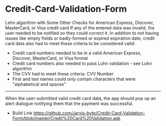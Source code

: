 # Credit-Card-Validation-Form
 Lehn algorithm with Some Other Checks for American Express, Discover, MasterCard, or Visa credit card
 If any of the entered data was invalid, the user needed to be notified so they could correct it. In addition to not having issues like empty fields or badly-formed or expired expiration date, credit card data also had to meet these criteria to be considered valid:

* Credit card numbers needed to be in a valid American Express, Discover, MasterCard, or Visa format 
* Credit card numbers also needed to pass Luhn validation - see Luhn algorithm
* The CVV had to meet these criteria: CVV Number
* First and last names could only contain characters that were "alphabetical and spaces"
---
When the user-submitted valid credit card data, the app should pop up an alert dialogue notifying them that the payment was successful.

* Build Link https://github.com/Jarvis-byte/Credit-Card-Validation-Form/blob/master/Credit%20Card%20Validation.apk
